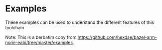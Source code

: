 # Examples

These examples can be used to understand the different features of this toolchain

Note: This is a berbatim copy from https://github.com/hexdae/bazel-arm-none-eabi/tree/master/examples.

